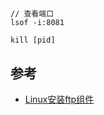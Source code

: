 #


```
// 查看端口
lsof -i:8081

kill [pid]
```


## 参考

- [Linux安装ftp组件](https://www.cnblogs.com/weiyuanquyu/p/7565682.html)